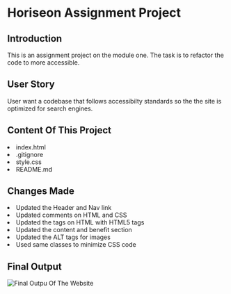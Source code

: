# Horiseon Assignment Project

## Introduction
This is an assignment project on the module one. The task is to refactor the code to  more accessible. 

## User Story
User want a codebase that follows accessibilty standards so the the site is optimized for search engines. 

## Content Of This Project
<li> index.html </li>
<li> .gitignore </li>
<li> style.css</li>
<li> README.md </li>

## Changes Made
<li> Updated the Header and Nav link </li>
<li> Updated comments on HTML and CSS </li>
<li> Updated the tags on HTML with HTML5 tags </li>
<li> Updated the content and benefit section </li>
<li> Updated the ALT tags for images </li>
<li> Used same classes to minimize CSS code</li>

## Final Output
![Final Outpu Of The Website](./assets/images/final-output.png "Final Outpu Of The Website")




